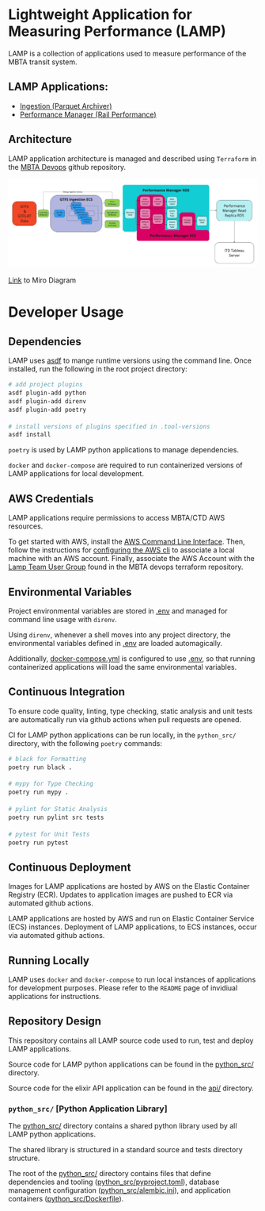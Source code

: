 # Lightweight Application for Measuring Performance (LAMP)
LAMP is a collection of applications used to measure performance of the MBTA transit system.

## LAMP Applications:
* [Ingestion (Parquet Archiver)](python_src/src/lamp_py/ingestion/README.md)
* [Performance Manager (Rail Performance)](python_src/src/lamp_py/performance_manager/README.md)

## Architecture

LAMP application architecture is managed and described using `Terraform` in the [MBTA Devops](https://github.com/mbta/devops) github repository. 

![Architecture Diagram](./architecture.jpg)

[Link](https://miro.com/app/board/uXjVOzXKW9s=/?share_link_id=356679616715) to Miro Diagram


# Developer Usage

## Dependencies

LAMP uses [asdf](https://asdf-vm.com/) to mange runtime versions using the command line. Once installed, run the following in the root project directory:

```sh
# add project plugins
asdf plugin-add python
asdf plugin-add direnv
asdf plugin-add poetry

# install versions of plugins specified in .tool-versions
asdf install
```

`poetry` is used by LAMP python applications to manage dependencies. 

`docker` and  `docker-compose` are required to run containerized versions of LAMP applications for local development.

## AWS Credentials

LAMP applications require permissions to access MBTA/CTD AWS resources. 

To get started with AWS, install the [AWS Command Line Interface](https://aws.amazon.com/cli/). Then, follow the instructions for [configuring the AWS cli](https://docs.aws.amazon.com/cli/latest/userguide/cli-configure-quickstart.html#cli-configure-quickstart-creds) to associate a local machine with an AWS account.  Finally, associate the AWS Account with the [Lamp Team User Group](https://github.com/mbta/devops/blob/627ab870f51b4bb9967f0f45efaee679e4a7d195/terraform/restricted/iam-user-groups.tf#L204-L213) found in the MBTA devops terraform repository.

## Environmental Variables

Project environmental variables are stored in [.env](.env) and managed for command line usage with `direnv`.

Using `direnv`, whenever a shell moves into any project directory, the environmental variables defined in [.env](.env) are loaded automagically. 

Additionally, [docker-compose.yml](docker-compose.yml) is configured to use [.env](.env), so that running containerized applications will load the same environmental variables.

## Continuous Integration

To ensure code quality, linting, type checking, static analysis and unit tests are automatically run via github actions when pull requests are opened. 

CI for LAMP python applications can be run locally, in the `python_src/` directory, with the following `poetry` commands:
```sh
# black for Formatting
poetry run black .

# mypy for Type Checking
poetry run mypy .

# pylint for Static Analysis
poetry run pylint src tests

# pytest for Unit Tests
poetry run pytest
```

## Continuous Deployment

Images for LAMP applications are hosted by AWS on the Elastic Container Registry (ECR). Updates to application images are pushed to ECR via automated github actions. 

LAMP applications are hosted by AWS and run on Elastic Container Service (ECS) instances. Deployment of LAMP applications, to ECS instances, occur via automated github actions.

## Running Locally

LAMP uses `docker` and `docker-compose` to run local instances of applications for development purposes. Please refer to the `README` page of invidiual applications for instructions. 


## Repository Design 

This repository contains all LAMP source code used to run, test and deploy LAMP applications.

Source code for LAMP python applications can be found in the [python_src/](python_src/)  directory. 

Source code for the elixir API application can be found in the [api/](api/) directory.

### `python_src/` [Python Application Library]

The [python_src/](python_src/) directory contains a shared python library used by all LAMP python applications.

The shared library is structured in a standard source and tests directory structure.

The root of the [python_src/](python_src/) directory contains files that define dependencies and tooling ([python_src/pyproject.toml](python_src/pyproject.toml)), database management configuration ([python_src/alembic.ini](python_src/alembic.ini)), and application containers ([python_src/Dockerfile](python_src/Dockerfile)).
